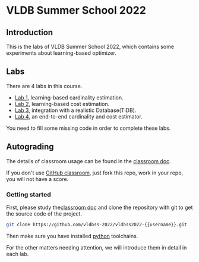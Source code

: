 # VLDB Summer School 2022

## Introduction

This is the labs of VLDB Summer School 2022, which contains some experiments about learning-based optimizer.

## Labs

There are 4 labs in this course.

- [Lab 1](./lab1/doc/readme.md), learning-based cardinality estimation.
- [Lab 2](./lab2/doc/readme.md), learning-based cost estimation.
- [Lab 3](./lab3/doc/readme.md), integration with a realistic Database(TiDB).
- [Lab 4](./lab4/doc/readme.md), an end-to-end cardinality and cost estimator.

You need to fill some missing code in order to complete these labs.

## Autograding

The details of classroom usage can be found in the [classroom doc](docs/classroom.md).

If you don't use [GitHub classroom](https://classroom.github.com/), just fork this repo, work in your repo, you will not have a score.

### Getting started

First, please study the[classroom doc](docs/classroom.md) and clone the repository with git to get the source code of the project.

``` bash
git clone https://github.com/vldbss-2022/vldbss2022-{{username}}.git
```

Then make sure you have installed [python](https://www.python.org/downloads/) toolchains. 

For the other matters needing attention, we will introduce them in detail in each lab.
